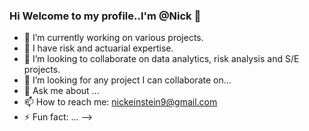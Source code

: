 ### Hi Welcome to my profile..I'm @Nick 👋

- 🔭 I’m currently working on various projects.
- 🌱 I have risk and actuarial expertise.
- 👯 I’m looking to collaborate on  data analytics, risk analysis and S/E projects.
- 🤔 I’m looking for any project I can collaborate on...
- 💬 Ask me about ...
- 📫 How to reach me: nickeinstein9@gmail.com
- ⚡ Fun fact: ...
-->
